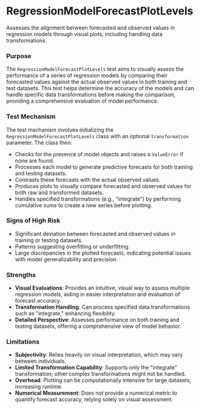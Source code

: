 # RegressionModelForecastPlotLevels

Assesses the alignment between forecasted and observed values in regression models through visual plots, including
handling data transformations.

### Purpose

The `RegressionModelForecastPlotLevels` test aims to visually assess the performance of a series of regression
models by comparing their forecasted values against the actual observed values in both training and test datasets.
This test helps determine the accuracy of the models and can handle specific data transformations before making the
comparison, providing a comprehensive evaluation of model performance.

### Test Mechanism

The test mechanism involves initializing the `RegressionModelForecastPlotLevels` class with an optional
`transformation` parameter. The class then:

- Checks for the presence of model objects and raises a `ValueError` if none are found.
- Processes each model to generate predictive forecasts for both training and testing datasets.
- Contrasts these forecasts with the actual observed values.
- Produces plots to visually compare forecasted and observed values for both raw and transformed datasets.
- Handles specified transformations (e.g., "integrate") by performing cumulative sums to create a new series before
plotting.

### Signs of High Risk

- Significant deviation between forecasted and observed values in training or testing datasets.
- Patterns suggesting overfitting or underfitting.
- Large discrepancies in the plotted forecasts, indicating potential issues with model generalizability and
precision.

### Strengths

- **Visual Evaluations**: Provides an intuitive, visual way to assess multiple regression models, aiding in easier
interpretation and evaluation of forecast accuracy.
- **Transformation Handling**: Can process specified data transformations such as "integrate," enhancing
flexibility.
- **Detailed Perspective**: Assesses performance on both training and testing datasets, offering a comprehensive
view of model behavior.

### Limitations

- **Subjectivity**: Relies heavily on visual interpretation, which may vary between individuals.
- **Limited Transformation Capability**: Supports only the "integrate" transformation; other complex
transformations might not be handled.
- **Overhead**: Plotting can be computationally intensive for large datasets, increasing runtime.
- **Numerical Measurement**: Does not provide a numerical metric to quantify forecast accuracy, relying solely on
visual assessment.